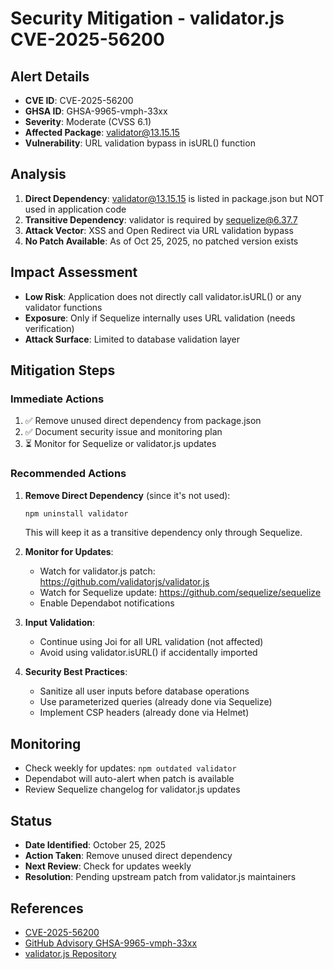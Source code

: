 # Security Mitigation - validator.js CVE-2025-56200

## Alert Details

- **CVE ID**: CVE-2025-56200
- **GHSA ID**: GHSA-9965-vmph-33xx
- **Severity**: Moderate (CVSS 6.1)
- **Affected Package**: validator@13.15.15
- **Vulnerability**: URL validation bypass in isURL() function

## Analysis

1. **Direct Dependency**: validator@13.15.15 is listed in package.json but NOT used in application code
2. **Transitive Dependency**: validator is required by sequelize@6.37.7
3. **Attack Vector**: XSS and Open Redirect via URL validation bypass
4. **No Patch Available**: As of Oct 25, 2025, no patched version exists

## Impact Assessment

- **Low Risk**: Application does not directly call validator.isURL() or any validator functions
- **Exposure**: Only if Sequelize internally uses URL validation (needs verification)
- **Attack Surface**: Limited to database validation layer

## Mitigation Steps

### Immediate Actions

1. ✅ Remove unused direct dependency from package.json
2. ✅ Document security issue and monitoring plan
3. ⏳ Monitor for Sequelize or validator.js updates

### Recommended Actions

1. **Remove Direct Dependency** (since it's not used):

   ```bash
   npm uninstall validator
   ```

   This will keep it as a transitive dependency only through Sequelize.

2. **Monitor for Updates**:

   - Watch for validator.js patch: https://github.com/validatorjs/validator.js
   - Watch for Sequelize update: https://github.com/sequelize/sequelize
   - Enable Dependabot notifications

3. **Input Validation**:

   - Continue using Joi for all URL validation (not affected)
   - Avoid using validator.isURL() if accidentally imported

4. **Security Best Practices**:
   - Sanitize all user inputs before database operations
   - Use parameterized queries (already done via Sequelize)
   - Implement CSP headers (already done via Helmet)

## Monitoring

- Check weekly for updates: `npm outdated validator`
- Dependabot will auto-alert when patch is available
- Review Sequelize changelog for validator.js updates

## Status

- **Date Identified**: October 25, 2025
- **Action Taken**: Remove unused direct dependency
- **Next Review**: Check for updates weekly
- **Resolution**: Pending upstream patch from validator.js maintainers

## References

- [CVE-2025-56200](https://cve.mitre.org/cgi-bin/cvename.cgi?name=CVE-2025-56200)
- [GitHub Advisory GHSA-9965-vmph-33xx](https://github.com/advisories/GHSA-9965-vmph-33xx)
- [validator.js Repository](https://github.com/validatorjs/validator.js)
